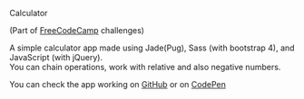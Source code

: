 Calculator

(Part of [FreeCodeCamp](http://www.freecodecamp.com/) challenges)

A simple calculator app made using Jade(Pug), Sass (with bootstrap 4), and JavaScript (with jQuery). <br>
You can chain operations, work with relative and also negative numbers.

You can check the app working on [GitHub](https://fabiendeborde.github.io/Calculator/) or on [CodePen](https://codepen.io/fabien_d/full/zdEoqJ/)
